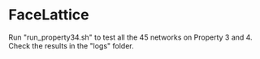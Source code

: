 # FaceLattice

Run "run_property34.sh" to test all the 45 networks on Property 3 and 4.
Check the results in the "logs" folder.

